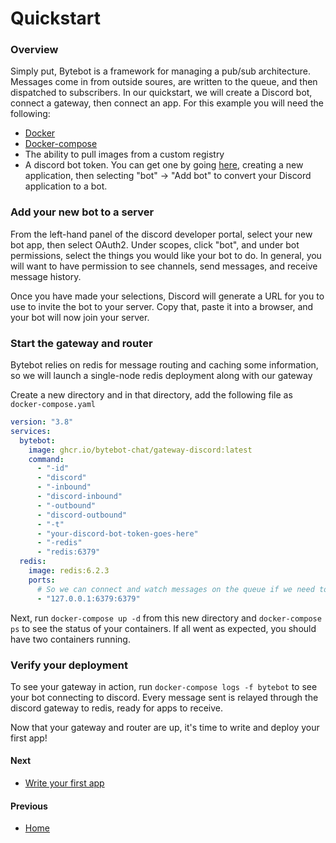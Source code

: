 # Quickstart

### Overview

Simply put, Bytebot is a framework for managing a pub/sub architecture. Messages come in from outside soures, are written to the queue, and then dispatched to subscribers. In our quickstart, we will create a Discord bot, connect a gateway, then connect an app. For this example you will need the following:

- [Docker]()
- [Docker-compose]()
- The ability to pull images from a custom registry
- A discord bot token. You can get one by going [here](https://discordapp.com/developers/applications/), creating a new application, then selecting "bot" -> "Add bot" to convert your Discord application to a bot.

### Add your new bot to a server
From the left-hand panel of the discord developer portal, select your new bot app, then select OAuth2. Under scopes, click "bot", and under bot permissions, select the things you would like your bot to do. In general, you will want to have permission to see channels, send messages, and receive message history.

Once you have made your selections, Discord will generate a URL for you to use to invite the bot to your server. Copy that, paste it into a browser, and your bot will now join your server.

### Start the gateway and router
Bytebot relies on redis for message routing and caching some information, so we will launch a single-node redis deployment along with our gateway

Create a new directory and in that directory, add the following file as `docker-compose.yaml`

```yaml
version: "3.8"
services:
  bytebot:
    image: ghcr.io/bytebot-chat/gateway-discord:latest
    command:
      - "-id"
      - "discord"
      - "-inbound"
      - "discord-inbound"
      - "-outbound"
      - "discord-outbound"
      - "-t"
      - "your-discord-bot-token-goes-here"
      - "-redis"
      - "redis:6379"
  redis:
    image: redis:6.2.3
    ports:
      # So we can connect and watch messages on the queue if we need to
      - "127.0.0.1:6379:6379"
```

Next, run `docker-compose up -d` from this new directory and `docker-compose ps` to see the status of your containers. If all went as expected, you should have two containers running.

### Verify your deployment
To see your gateway in action, run `docker-compose logs -f bytebot` to see your bot connecting to discord. Every message sent is relayed through the discord gateway to redis, ready for apps to receive.

Now that your gateway and router are up, it's time to write and deploy your first app!

#### Next
- [Write your first app](writing-your-first-app.md)

#### Previous
- [Home](index.md)
